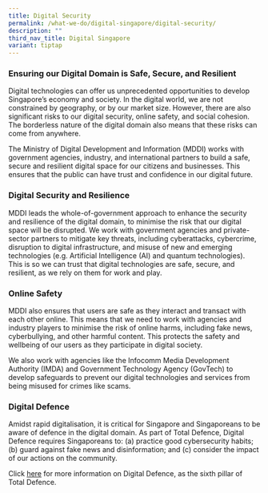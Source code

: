 ```yaml
---
title: Digital Security
permalink: /what-we-do/digital-singapore/digital-security/
description: ""
third_nav_title: Digital Singapore
variant: tiptap
---
```

<h3>Ensuring our Digital Domain is Safe, Secure, and Resilient</h3>
<p>Digital technologies can offer us unprecedented opportunities to develop
Singapore’s economy and society. In the digital world, we are not constrained
by geography, or by our market size. However, there are also significant
risks to our digital security, online safety, and social cohesion. The
borderless nature of the digital domain also means that these risks can
come from anywhere.</p>
<p>The Ministry of Digital Development and Information (MDDI) works with
government agencies, industry, and international partners to build a safe,
secure and resilient digital space for our citizens and businesses. This
ensures that the public can have trust and confidence in our digital future.</p>
<h3>Digital Security and Resilience </h3>
<p>MDDI leads the whole-of-government approach to enhance the security and
resilience of the digital domain, to minimise the risk that our digital
space will be disrupted. We work with government agencies and private-sector
partners to mitigate key threats, including cyberattacks, cybercrime, disruption
to digital infrastructure, and misuse of new and emerging technologies
(e.g. Artificial Intelligence (AI) and quantum technologies). This is so
we can trust that digital technologies are safe, secure, and resilient,
as we rely on them for work and play.</p>
<h3>Online Safety</h3>
<p>MDDI also ensures that users are safe as they interact and transact with
each other online. This means that we need to work with agencies and industry
players to minimise the risk of online harms, including fake news, cyberbullying,
and other harmful content. This protects the safety and wellbeing of our
users as they participate in digital society.</p>
<p>We also work with agencies like the Infocomm Media Development Authority
(IMDA) and Government Technology Agency (GovTech) to develop safeguards
to prevent our digital technologies and services from being misused for
crimes like scams.</p>
<h3>Digital Defence</h3>
<p>Amidst rapid digitalisation, it is critical for Singapore and Singaporeans
to be aware of defence in the digital domain. As part of Total Defence,
Digital Defence requires Singaporeans to: (a) practice good cybersecurity
habits; (b) guard against fake news and disinformation; and (c) consider
the impact of our actions on the community.</p>
<p>Click <a href="https://www.mindef.gov.sg/web/portal/mindef/news-and-events/latest-releases/article-detail/2019/February/15feb19_fs" rel="noopener noreferrer nofollow" target="_blank">here</a> for
more information on Digital Defence, as the sixth pillar of Total Defence.</p>
<p></p>
<p></p>